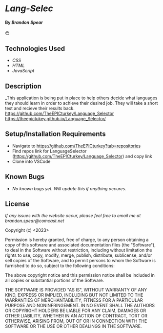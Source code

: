 # _Lang-Selec_

#### By _**Brandon Spear**_
 :blush:



## Technologies Used

* _CSS_
* _HTML_
* _JavaScript_


## Description

_This application is being put in place to help others decide what languages they should learn in order to achieve their desired job. They will take a short test and recieve their results back.
https://github.com/TheEPICturkey/Language_Selector
https://theepictukey.github.io/Language_Selector/

## Setup/Installation Requirements

* Navigate to https://github.com/TheEPICturkey?tab=repositories
* Find repos link for LanguageSelector (https://github.com/TheEPICturkey/Language_Selector) and copy link
* Clone into VSCode



## Known Bugs

* _No known bugs yet. Will update this if anything occures._

## License

_If any issues with the website occur, please feel free to email me at brandon.spear@comcast.net_

Copyright (c) <2023> <Copyright Brandon Spear>

Permission is hereby granted, free of charge, to any person obtaining a copy
of this software and associated documentation files (the "Software"), to deal
in the Software without restriction, including without limitation the rights
to use, copy, modify, merge, publish, distribute, sublicense, and/or sell
copies of the Software, and to permit persons to whom the Software is
furnished to do so, subject to the following conditions:

The above copyright notice and this permission notice shall be included in all
copies or substantial portions of the Software.

THE SOFTWARE IS PROVIDED "AS IS", WITHOUT WARRANTY OF ANY KIND, EXPRESS OR
IMPLIED, INCLUDING BUT NOT LIMITED TO THE WARRANTIES OF MERCHANTABILITY,
FITNESS FOR A PARTICULAR PURPOSE AND NONINFRINGEMENT. IN NO EVENT SHALL THE
AUTHORS OR COPYRIGHT HOLDERS BE LIABLE FOR ANY CLAIM, DAMAGES OR OTHER
LIABILITY, WHETHER IN AN ACTION OF CONTRACT, TORT OR OTHERWISE, ARISING FROM,
OUT OF OR IN CONNECTION WITH THE SOFTWARE OR THE USE OR OTHER DEALINGS IN THE
SOFTWARE.
